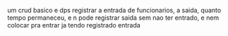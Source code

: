 um crud basico e dps registrar a entrada de funcionarios, a saida, quanto tempo permaneceu, e n pode registrar saida sem nao ter entrado, e nem colocar pra entrar ja tendo registrado entrada